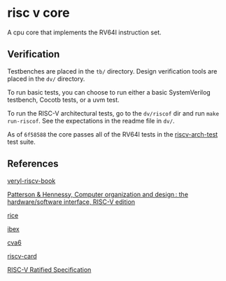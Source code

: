 # risc v core
A cpu core that implements the RV64I instruction set.

## Verification
Testbenches are placed in the `tb/` directory.
Design verification tools are placed in the `dv/` directory.

To run basic tests, you can choose to run either a basic SystemVerilog testbench, Cocotb tests, or a uvm test.

To run the RISC-V architectural tests, go to the `dv/riscof` dir and run `make run-riscof`.
See the expectations in the readme file in `dv/`.

As of `6f58588` the core passes all of the RV64I tests in the
[riscv-arch-test](https://github.com/riscv-non-isa/riscv-arch-test/)
test suite.

## References

[veryl-riscv-book](https://cpu.kanataso.net/)

[Patterson & Hennessy, Computer organization and design : the hardware/software interface, RISC-V edition](https://search.worldcat.org/en/title/1383657830)

[rice](https://github.com/taichi-ishitani/rice/)

[ibex](https://github.com/lowRISC/ibex/)

[cva6](https://github.com/openhwgroup/cva6)

[riscv-card](https://github.com/jameslzhu/riscv-card)

[RISC-V Ratified Specification](https://riscv.org/specifications/ratified/)
